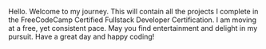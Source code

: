 Hello.
Welcome to my journey. 
This will contain all the projects I complete in the FreeCodeCamp Certified Fullstack Developer Certification.
I am moving at a free, yet consistent pace.
May you find entertainment and delight in my pursuit.
Have a great day and happy coding!
